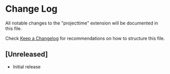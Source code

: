 # Change Log

All notable changes to the "projecttime" extension will be documented in this file.

Check [Keep a Changelog](http://keepachangelog.com/) for recommendations on how to structure this file.

## [Unreleased]

- Initial release